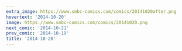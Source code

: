 ```yaml
---
extra_image: https://www.smbc-comics.com/comics/20141020after.png
hovertext: '2014-10-20'
image: https://www.smbc-comics.com/comics/20141020.png
next_comic: '2014-10-21'
prev_comic: '2014-10-19'
title: '2014-10-20'
---
```


